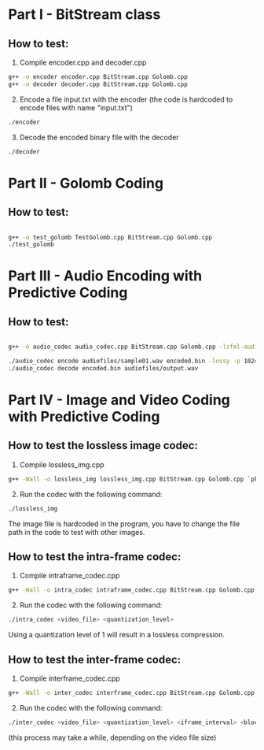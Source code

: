 # Part I - BitStream class

## How to test:
1. Compile encoder.cpp and decoder.cpp
```bash
g++ -o encoder encoder.cpp BitStream.cpp Golomb.cpp
g++ -o decoder decoder.cpp BitStream.cpp Golomb.cpp
```

2. Encode a file input.txt with the encoder (the code is hardcoded to encode files with name "input.txt")
```bash
./encoder
```

3. Decode the encoded binary file with the decoder
```bash
./decoder
```

# Part II - Golomb Coding

## How to test:
```bash

g++ -o test_golomb TestGolomb.cpp BitStream.cpp Golomb.cpp
./test_golomb
```

# Part III - Audio Encoding with Predictive Coding

## How to test:

```bash

g++ -o audio_codec audio_codec.cpp BitStream.cpp Golomb.cpp -lsfml-audio -lsfml-system

./audio_codec encode audiofiles/sample01.wav encoded.bin -lossy -p 1024	 
./audio_codec decode encoded.bin audiofiles/output.wav 

```
# Part IV - Image and Video Coding with Predictive Coding

## How to test the lossless image codec:
1. Compile lossless_img.cpp
```bash
g++ -Wall -o lossless_img lossless_img.cpp BitStream.cpp Golomb.cpp `pkg-config --cflags --libs opencv4`
```

2. Run the codec with the following command:
```bash
./lossless_img
```
The image file is hardcoded in the program, you have to change the file path in the code to test with other images.

## How to test the intra-frame codec:
1. Compile intraframe_codec.cpp
```bash
g++ -Wall -o intra_codec intraframe_codec.cpp BitStream.cpp Golomb.cpp `pkg-config --cflags --libs opencv4`
```

2. Run the codec with the following command:
```bash 
./intra_codec <video_file> <quantization_level>
```
Using a quantization level of 1 will result in a lossless compression.

## How to test the inter-frame codec:
1. Compile interframe_codec.cpp
```bash
g++ -Wall -o inter_codec interframe_codec.cpp BitStream.cpp Golomb.cpp `pkg-config --cflags --libs opencv4`
```

2. Run the codec with the following command:
```bash
./inter_codec <video_file> <quantization_level> <iframe_interval> <block_size> <search_range>
```
(this process may take a while, depending on the video file size)
